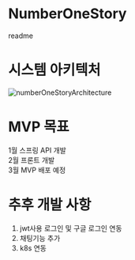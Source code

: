 # NumberOneStory
readme

# 시스템 아키텍처
![numberOneStoryArchitecture](https://github.com/NumberOneStory/.github/assets/67796301/daf983bf-260e-4589-ad40-6ac1b140fc37)

# MVP 목표
1월 스프링 API 개발<br/>
2월 프론트 개발<br/>
3월 MVP 배포 예정<br/>

# 추후 개발 사항
1. jwt사용 로그인 및 구글 로그인 연동
2. 채팅기능 추가
3. k8s 연동
